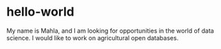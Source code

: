 # hello-world
My name is Mahla, and I am looking for opportunities in the world of data science.
I would like to work on agricultural open databases.
